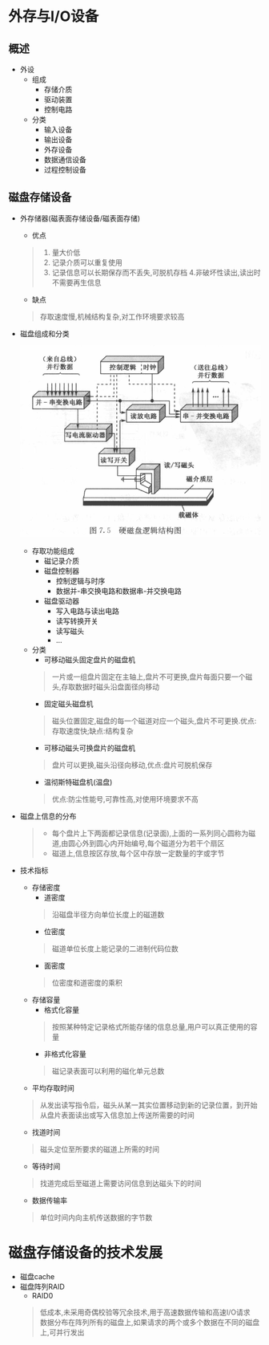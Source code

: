 # 外存与I/O设备
## 概述
* 外设
  * 组成
    * 存储介质
    * 驱动装置
    * 控制电路
  * 分类
    * 输入设备
    * 输出设备
    * 外存设备
    * 数据通信设备
    * 过程控制设备
## 磁盘存储设备
* 外存储器(磁表面存储设备/磁表面存储)
  * 优点
  > 1. 量大价低
  > 2. 记录介质可以重复使用
  > 3. 记录信息可以长期保存而不丢失,可脱机存档
  > 4.非破坏性读出,读出时不需要再生信息
  * 缺点
  > 存取速度慢,机械结构复杂,对工作环境要求较高
* 磁盘组成和分类
  
  ![7.5](./pic/7.5.png)
  * 存取功能组成
    * 磁记录介质
    * 磁盘控制器
      * 控制逻辑与时序
      * 数据并-串交换电路和数据串-并交换电路
    * 磁盘驱动器
      * 写入电路与读出电路
      * 读写转换开关
      * 读写磁头
      * ...
  * 分类
    * 可移动磁头固定盘片的磁盘机
    > 一片或一组盘片固定在主轴上,盘片不可更换,盘片每面只要一个磁头,存取数据时磁头沿盘面径向移动
    * 固定磁头磁盘机
    > 磁头位置固定,磁盘的每一个磁道对应一个磁头,盘片不可更换.优点:存取速度快;缺点:结构复杂
    * 可移动磁头可换盘片的磁盘机
    > 盘片可以更换,磁头沿径向移动,优点:盘片可脱机保存
    * 温彻斯特磁盘机(温盘)
    > 优点:防尘性能号,可靠性高,对使用环境要求不高
* 磁盘上信息的分布
  > * 每个盘片上下两面都记录信息(记录面),上面的一系列同心圆称为磁道,由圆心外到圆心内开始编号,每个磁道分为若干个扇区
  > * 磁道上,信息按区存放,每个区中存放一定数量的字或字节
* 技术指标
  * 存储密度
    * 道密度
    > 沿磁盘半径方向单位长度上的磁道数
    * 位密度
    > 磁道单位长度上能记录的二进制代码位数
    * 面密度
    > 位密度和道密度的乘积
  * 存储容量
    * 格式化容量
    > 按照某种特定记录格式所能存储的信息总量,用户可以真正使用的容量
    * 非格式化容量
    >磁记录表面可以利用的磁化单元总数
  * 平均存取时间
  > 从发出读写指令后，磁头从某一其实位置移动到新的记录位置，到开始从盘片表面读出或写入信息加上传送所需要的时间
    * 找道时间
    > 磁头定位至所要求的磁道上所需的时间
    * 等待时间
    > 找道完成后至磁道上需要访问信息到达磁头下的时间
  * 数据传输率
  > 单位时间内向主机传送数据的字节数

# 磁盘存储设备的技术发展
* 磁盘cache
* 磁盘阵列RAID
  * RAID0
  > 低成本,未采用奇偶校验等冗余技术,用于高速数据传输和高速I/O请求  
  > 数据分布在阵列所有的磁盘上,如果请求的两个或多个数据在不同的磁盘上,可并行发出
